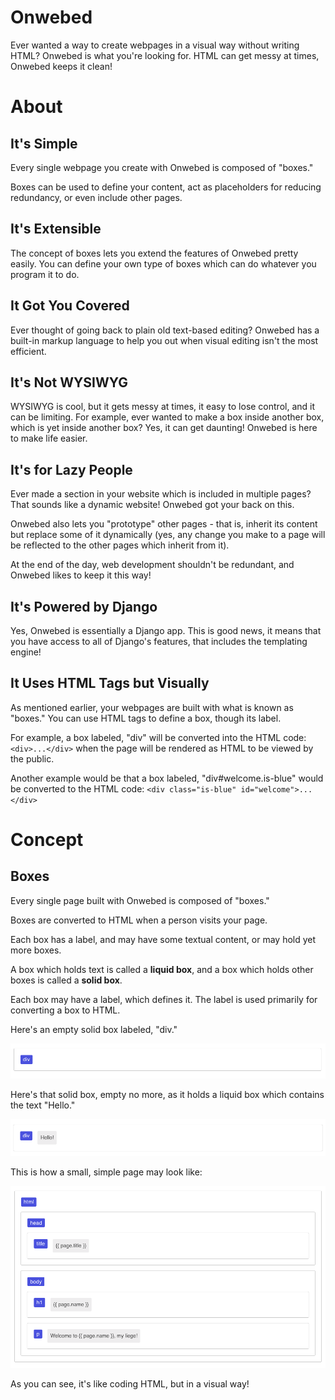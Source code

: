 # Onwebed

Ever wanted a way to create webpages in a visual way without writing HTML? Onwebed is what you're looking for. HTML can get messy at times, Onwebed keeps it clean!

# About

## It's Simple

Every single webpage you create with Onwebed is composed of "boxes."

Boxes can be used to define your content, act as placeholders for reducing redundancy, or even include other pages.

## It's Extensible

The concept of boxes lets you extend the features of Onwebed pretty easily. You can define your own type of boxes which can do whatever you program it to do.

## It Got You Covered

Ever thought of going back to plain old text-based editing? Onwebed has a built-in markup language to help you out when visual editing isn't the most efficient.

## It's Not WYSIWYG

WYSIWYG is cool, but it gets messy at times, it easy to lose control, and it can be limiting. For example, ever wanted to make a box inside another box, which is yet inside another box? Yes, it can get daunting! Onwebed is here to make life easier.

## It's for Lazy People

Ever made a section in your website which is included in multiple pages? That sounds like a dynamic website! Onwebed got your back on this.

Onwebed also lets you "prototype" other pages - that is, inherit its content but replace some of it dynamically (yes, any change you make to a page will be reflected to the other pages which inherit from it).

At the end of the day, web development shouldn't be redundant, and Onwebed likes to keep it this way!

## It's Powered by Django

Yes, Onwebed is essentially a Django app. This is good news, it means that you have access to all of Django's features, that includes the templating engine!

## It Uses HTML Tags but Visually

As mentioned earlier, your webpages are built with what is known as "boxes." You can use HTML tags to define a box, though its label.

For example, a box labeled, "div" will be converted into the HTML code: `<div>...</div>` when the page will be rendered as HTML to be viewed by the public.

Another example would be that a box labeled, "div#welcome.is-blue" would be converted to the HTML code: `<div class="is-blue" id="welcome">...</div>`

# Concept

## Boxes

Every single page built with Onwebed is composed of "boxes."

Boxes are converted to HTML when a person visits your page.

Each box has a label, and may have some textual content, or may hold yet more boxes.

A box which holds text is called a **liquid box**, and a box which holds other boxes is called a **solid box**.

Each box may have a label, which defines it. The label is used primarily for converting a box to HTML.

Here's an empty solid box labeled, "div."

<img src="docs/images/empty_solid_box.png">

Here's that solid box, empty no more, as it holds a liquid box which contains the text "Hello."

<img src="docs/images/solid_box_with_liquid_box_inside.png">

This is how a small, simple page may look like:

<img src="docs/images/simple_page.png">

As you can see, it's like coding HTML, but in a visual way!